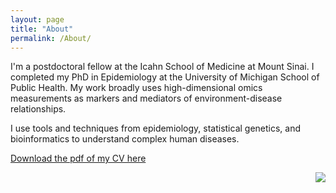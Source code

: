 ```yaml
---
layout: page
title: "About"
permalink: /About/
---
```


I'm a postdoctoral fellow at the Icahn School of Medicine at Mount Sinai. I completed my PhD in Epidemiology at the University of Michigan School of Public Health. My work broadly uses high-dimensional omics measurements as markers and mediators of environment-disease relationships.

I use tools and techniques from epidemiology, statistical genetics, and bioinformatics to understand complex human diseases. 

[Download the pdf of my CV here](https://freidablostein.com/Research/CV.pdf)

<img align="right" src="blostein_freida.JPG">
